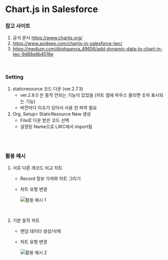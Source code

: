 # Chart.js in Salesforce

### 참고 사이트
1. 공식 문서 <https://www.chartjs.org/>
2. https://www.avideep.com/chartjs-in-salesforce-lwc/
3. https://medium.com/@ishaarora_49656/add-dynamic-data-to-chart-in-lwc-9d88e8b4516e

<br>

### Setting
1. staticresource 코드 다운 (ver.2.7.3)
   * ver.2.8.0 은 동작 안되는 기능이 있었음 (차트 점에 마우스 올리면 숫자 표시되는 기능)
   * 버전마다 이슈가 있어서 사용 전 파악 필요
2. Org, Setup> StaticResource New 생성
   * File로 다운 받은 코드 선택
   * 설정된 Name으로 LWC에서 import됨

<br>
<br>


### 활용 예시
1. 서로 다른 레코드 비교 차트
   * Record 정보 가져와 차트 그리기
   * 차트 유형 변경

     ![활용 예시 1](https://github.com/TakJIAe/ChartJs/assets/58765875/bd20a4ca-5028-4094-bbdf-5aa54c6e0574)

<br>

2. 기본 동작 차트
   * 랜덤 데이터 생성/삭제
   * 차트 유형 변경
   
     ![활용 예시 2](https://github.com/TakJIAe/ChartJs/assets/58765875/d73737d2-5666-443f-86a5-00ed72b9f197)
